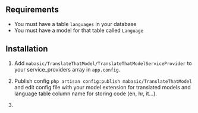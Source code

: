 ## Requirements

- You must have a table `languages` in your database
- You must have a model for that table called `Language`

## Installation

1. Add `mabasic/TranslateThatModel/TranslateThatModelServiceProvider` to your service_providers array in `app.config`.

2. Publish config `php artisan config:publish mabasic/TranslateThatModel` and edit config file with your model extension for translated models and language table column name for storing code (en, hr, it...).

3. 